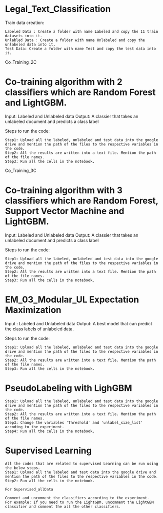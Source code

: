 # Legal_Text_Classification

Train data creation:

    Labeled Data : Create a folder with name Labeled and copy the 11 train datasets into it.
    Unlabled Data : Create a folder with name Unlabeled and copy the unlabeled data into it.
    Test Data: Create a folder with name Test and copy the test data into it.


Co_Training_2C

# Co-training algorithm with 2 classifiers which are Random Forest and LightGBM.

Input: Labeled and Unlabeled data
Output: A classier that takes an unlabeled document and predicts a class label

Steps to run the code:

    Step1: Upload all the labeled, unlabeled and test data into the google drive and mention the path of the files to the respective variables in the code.
    Step2: All the results are written into a text file. Mention the path of the file names.
    Step3: Run all the cells in the notebook.

Co_Training_3C

# Co-training algorithm with 3 classifiers which are Random Forest, Support Vector Machine and LightGBM.

Input: Labeled and Unlabeled data
Output: A classier that takes an unlabeled document and predicts a class label

Steps to run the code:

    Step1: Upload all the labeled, unlabeled and test data into the google drive and mention the path of the files to the respective variables in the code.
    Step2: All the results are written into a text file. Mention the path of the file names.
    Step3: Run all the cells in the notebook.

# EM_03_Modular_UL Expectation Maximization

Input : Labeled and Unlabeled data
Output: A best model that can predict the class labels of unlabeled data.

Steps to run the code:

    Step1: Upload all the labeled, unlabeled and test data into the google drive and mention the path of the files to the respective variables in the code.
    Step2: All the results are written into a text file. Mention the path of the file names.
    Step3: Run all the cells in the notebook.

# PseudoLabeling with LighGBM

    Step1: Upload all the labeled, unlabeled and test data into the google drive and mention the path of the files to the respective variables in the code.
    Step2: All the results are written into a text file. Mention the path of the file names.
    Step3: Change the variables 'Threshold' and 'unlabel_size_list' accoding to the experiment.
    Step4: Run all the cells in the notebook.

# Supervised Learning

    All the codes that are related to supervised Learning can be run using the below steps.
    Step1: Upload all the labeled and test data into the google drive and mention the path of the files to the respective variables in the code.
    Step2: Run all the cells in the notebook.
    
    For Supervised_allData
    
    Comment and uncomment the classifiers according to the experiment.
    For example: If you need to run the LightGBM, uncomment the LightGBM classifier and comment the all the other classifiers.
    
    

